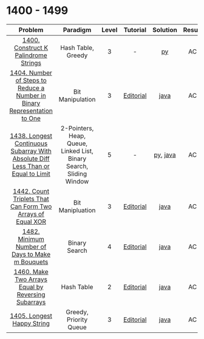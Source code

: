 # 1400 - 1499

|                                                                                            Problem                                                                                            |                              Paradigm                               | Level |                                                         Tutorial                                                         |                                                                                          Solution                                                                                          | Result |
| :-------------------------------------------------------------------------------------------------------------------------------------------------------------------------------------------: | :-----------------------------------------------------------------: | :---: | :----------------------------------------------------------------------------------------------------------------------: | :----------------------------------------------------------------------------------------------------------------------------------------------------------------------------------------: | :----: |
|                                             [1400. Construct K Palindrome Strings](https://leetcode.com/problems/construct-k-palindrome-strings/)                                             |                         Hash Table, Greedy                          |   3   |                                                            -                                                             |                                                                       [py](./1400_Construct_K_Palindrome_Strings.py)                                                                       |   AC   |
|         [1404. Number of Steps to Reduce a Number in Binary Representation to One](https://leetcode.com/problems/number-of-steps-to-reduce-a-number-in-binary-representation-to-one/)         |                          Bit Manipulation                           |   3   | [Editorial](https://leetcode.com/problems/number-of-steps-to-reduce-a-number-in-binary-representation-to-one/editorial/) |                                                   [java](./1404_Number_of_Steps_to_Reduce_a_Number_in_Binary_Representation_to_One.java)                                                   |   AC   |
| [1438. Longest Continuous Subarray With Absolute Diff Less Than or Equal to Limit](https://leetcode.com/problems/longest-continuous-subarray-with-absolute-diff-less-than-or-equal-to-limit/) | 2-Pointers, Heap, Queue, Linked List, Binary Search, Sliding Window |   5   |                                                            -                                                             | [py](./1438_Longest_Continuous_Subarray_With_Absolute_Diff_Less_Than_or_Equal_to_Limit.py), [java](./1438_Longest_Continuous_Subarray_With_Absolute_Diff_Less_Than_or_Equal_to_Limit.java) |   AC   |
|                       [1442. Count Triplets That Can Form Two Arrays of Equal XOR](https://leetcode.com/problems/count-triplets-that-can-form-two-arrays-of-equal-xor/)                       |                          Bit Manipluation                           |   3   |        [Editorial](https://leetcode.com/problems/count-triplets-that-can-form-two-arrays-of-equal-xor/editorial/)        |                                                          [java](./1442_Count_Triplets_That_Can_Form_Two_Arrays_of_Equal_XOR.java)                                                          |   AC   |
|                                  [1482. Minimum Number of Days to Make m Bouquets](https://leetcode.com/problems/minimum-number-of-days-to-make-m-bouquets/)                                  |                            Binary Search                            |   4   |             [Editorial](https://leetcode.com/problems/minimum-number-of-days-to-make-m-bouquets/editorial/)              |                                                               [java](./1482_Minimum_Number_of_Days_to_Make_m_Bouquets.java)                                                                |   AC   |
|                               [1460. Make Two Arrays Equal by Reversing Subarrays](https://leetcode.com/problems/make-two-arrays-equal-by-reversing-subarrays/)                               |                             Hash Table                              |   2   |            [Editorial](https://leetcode.com/problems/make-two-arrays-equal-by-reversing-subarrays/editorial/)            |                                                              [java](./1460_Make_Two_Arrays_Equal_by_Reversing_Subarrays.java)                                                              |   AC   |
|                                                       [1405. Longest Happy String](https://leetcode.com/problems/longest-happy-string/)                                                       |                       Greedy, Priority Queue                        |   3   |                        [Editorial](https://leetcode.com/problems/longest-happy-string/editorial/)                        |                                                                          [java](./1405_Longest_Happy_String.java)                                                                          |   AC   |
